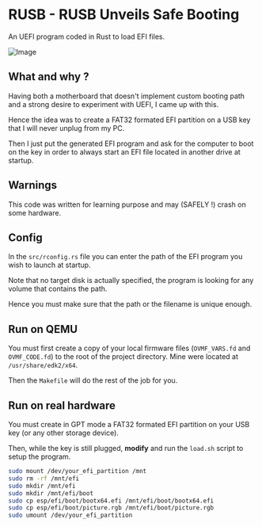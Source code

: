 # RUSB - RUSB Unveils Safe Booting
An UEFI program coded in Rust to load EFI files.

![Image](https://github.com/user-attachments/assets/935b3d60-d4c5-4907-a0cb-4536e478bf6f)

## What and why ?

Having both a motherboard that doesn't implement custom booting path and a strong desire to experiment with UEFI, I came up with this.

Hence the idea was to create a FAT32 formated EFI partition on a USB key that I will never unplug from my PC.

Then I just put the generated EFI program and ask for the computer to boot on the key in order to always start an EFI file located in another drive at startup.


## Warnings
This code was written for learning purpose and may (SAFELY !) crash on some hardware.

## Config

In the `src/rconfig.rs` file you can enter the path of the EFI program you wish to launch at startup.

Note that no target disk is actually specified, the program is looking for any volume that contains the path.

Hence you must make sure that the path or the filename is unique enough.

## Run on QEMU

You must first create a copy of your local firmware files (`OVMF_VARS.fd` and `OVMF_CODE.fd`) to the root of the project directory. Mine were located at `/usr/share/edk2/x64`.

Then the `Makefile` will do the rest of the job for you.

## Run on real hardware

You must create in GPT mode a FAT32 formated EFI partition on your USB key (or any other storage device).

Then, while the key is still plugged, **modify** and run the `load.sh` script to setup the program.


```bash
sudo mount /dev/your_efi_partition /mnt
sudo rm -rf /mnt/efi
sudo mkdir /mnt/efi
sudo mkdir /mnt/efi/boot
sudo cp esp/efi/boot/bootx64.efi /mnt/efi/boot/bootx64.efi
sudo cp esp/efi/boot/picture.rgb /mnt/efi/boot/picture.rgb
sudo umount /dev/your_efi_partition
```


